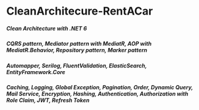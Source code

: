 # CleanArchitecure-RentACar

<h5>Clean Architecture with .NET 6</h5>
<h5>CQRS pattern, Mediator pattern with MediatR, AOP with MediatR.Behavior, Repository pattern, Marker pattern</h5>
<h5>Automapper, Serilog, FluentValidation, ElasticSearch, EntityFramework.Core</h5>
<h5>Caching, Logging, Global Exception, Pagination, Order, Dynamic Query, Mail Service, Encryption, Hashing, Authentication, Authorization with Role Claim, JWT, Refresh Token</h5>

